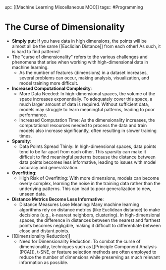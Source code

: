 up:: [[Machine Learning Miscellaneous MOC]]
tags:: #Programming 
# The Curse of Dimensionality
- **Simply put:** If you have data in high dimensions, the points will be almost all be the same [[Euclidian Distance]] from each other! As such, it is hard to find patterns!
- The "curse of dimensionality" refers to the various challenges and phenomena that arise when working with high-dimensional data in machine learning. 
	- As the number of features (dimensions) in a dataset increases, several problems can occur, making analysis, visualization, and model training more difficult.
- **Increased Computational Complexity**:
    - More Data Needed: In high-dimensional spaces, the volume of the space increases exponentially. To adequately cover this space, a much larger amount of data is required. Without sufficient data, models may struggle to learn meaningful patterns, leading to poor performance.
    - Increased Computation Time: As the dimensionality increases, the computational resources needed to process the data and train models also increase significantly, often resulting in slower training times.
- **Sparsity**:
    - Data Points Spread Thinly: In high-dimensional spaces, data points tend to be far apart from each other. This sparsity can make it difficult to find meaningful patterns because the distance between data points becomes less informative, leading to issues with model accuracy and generalization.
- **Overfitting**:
    - High Risk of Overfitting: With more dimensions, models can become overly complex, learning the noise in the training data rather than the underlying patterns. This can lead to poor generalization to new, unseen data.
- **Distance Metrics Become Less Informative**:
    - Distance Measures Lose Meaning: Many machine learning algorithms rely on distance metrics (like Euclidean distance) to make decisions (e.g., k-nearest neighbors, clustering). In high-dimensional spaces, the difference in distances between the nearest and farthest points becomes negligible, making it difficult to differentiate between close and distant points.
- [[Dimensionality Reduction]]
    - Need for Dimensionality Reduction: To combat the curse of dimensionality, techniques such as [[Principle Component Analysis (PCA)]], t-SNE, or feature selection methods are often employed to reduce the number of dimensions while preserving as much relevant information as possible.